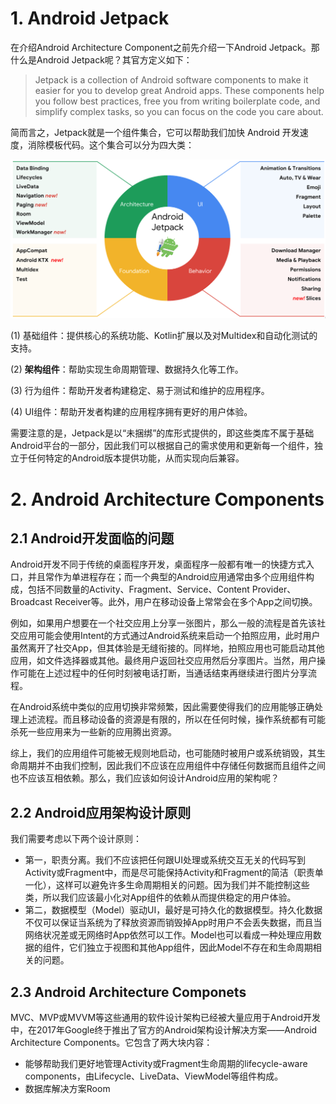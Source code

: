 # 1. Android Jetpack

在介绍Android Architecture Component之前先介绍一下Android Jetpack。那什么是Android Jetpack呢？其官方定义如下：

>Jetpack is a collection of Android software components to make it easier for you to develop great Android apps. These components help you follow best practices, free you from writing boilerplate code, and simplify complex tasks, so you can focus on the code you care about.

简而言之，Jetpack就是一个组件集合，它可以帮助我们加快 Android 开发速度，消除模板代码。这个集合可以分为四大类：

![Android Jetpack.png](imgs/jetpack.png)

(1) 基础组件：提供核心的系统功能、Kotlin扩展以及对Multidex和自动化测试的支持。

(2) **架构组件**：帮助实现生命周期管理、数据持久化等工作。

(3) 行为组件：帮助开发者构建稳定、易于测试和维护的应用程序。

(4) UI组件：帮助开发者构建的应用程序拥有更好的用户体验。

需要注意的是，Jetpack是以“未捆绑”的库形式提供的，即这些类库不属于基础Android平台的一部分，因此我们可以根据自己的需求使用和更新每一个组件，独立于任何特定的Android版本提供功能，从而实现向后兼容。

# 2. Android Architecture Components
## 2.1 Android开发面临的问题
Android开发不同于传统的桌面程序开发，桌面程序一般都有唯一的快捷方式入口，并且常作为单进程存在；而一个典型的Android应用通常由多个应用组件构成，包括不同数量的Activity、Fragment、Service、Content Provider、Broadcast Receiver等。此外，用户在移动设备上常常会在多个App之间切换。

例如，如果用户想要在一个社交应用上分享一张图片，那么一般的流程是首先该社交应用可能会使用Intent的方式通过Android系统来启动一个拍照应用，此时用户虽然离开了社交App，但其体验是无缝衔接的。同样地，拍照应用也可能启动其他应用，如文件选择器或其他。最终用户返回社交应用然后分享图片。当然，用户操作可能在上述过程中的任何时刻被电话打断，当通话结束再继续进行图片分享流程。

在Android系统中类似的应用切换非常频繁，因此需要使得我们的应用能够正确处理上述流程。而且移动设备的资源是有限的，所以在任何时候，操作系统都有可能杀死一些应用来为一些新的应用腾出资源。

综上，我们的应用组件可能被无规则地启动，也可能随时被用户或系统销毁，其生命周期并不由我们控制，因此我们不应该在应用组件中存储任何数据而且组件之间也不应该互相依赖。那么，我们应该如何设计Android应用的架构呢？

## 2.2 Android应用架构设计原则
我们需要考虑以下两个设计原则：
- 第一，职责分离。我们不应该把任何跟UI处理或系统交互无关的代码写到Activity或Fragment中，而是尽可能保持Activity和Fragment的简洁（职责单一化），这样可以避免许多生命周期相关的问题。因为我们并不能控制这些类，所以我们应该最小化对App组件的依赖从而提供稳定的用户体验。
- 第二，数据模型（Model）驱动UI，最好是可持久化的数据模型。持久化数据不仅可以保证当系统为了释放资源而销毁掉App时用户不会丢失数据，而且当网络状况差或无网络时App依然可以工作。Model也可以看成一种处理应用数据的组件，它们独立于视图和其他App组件，因此Model不存在和生命周期相关的问题。

## 2.3 Android Architecture Componets
MVC、MVP或MVVM等这些通用的软件设计架构已经被大量应用于Android开发中，在2017年Google终于推出了官方的Android架构设计解决方案——Android Architecture Components。它包含了两大块内容：
- 能够帮助我们更好地管理Activity或Fragment生命周期的lifecycle-aware components，由Lifecycle、LiveData、ViewModel等组件构成。
- 数据库解决方案Room
